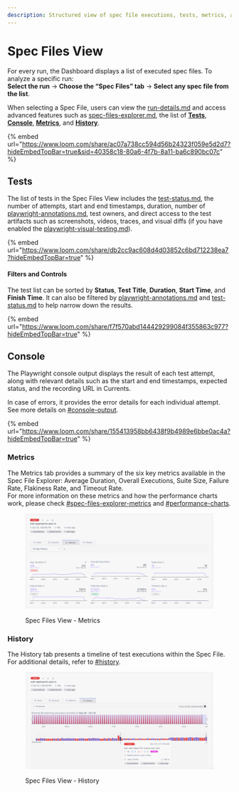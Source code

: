 ```yaml
---
description: Structured view of spec file executions, tests, metrics, and history.
---
```


# Spec Files View

For every run, the Dashboard displays a list of executed spec files. To analyze a specific run:\
**Select the run** → **Choose the “Spec Files” tab** → **Select any spec file from the list**.

When selecting a Spec File, users can view the [run-details.md](run-details.md "mention") and access advanced features such as [spec-files-explorer.md](../test-suite-performance-explorer/spec-files-explorer.md "mention"), the list of [**Tests**](spec-files-view.md#tests), [**Console**](spec-files-view.md#console), [**Metrics**](spec-files-view.md#metrics), and [**History**](spec-files-view.md#history).

{% embed url="https://www.loom.com/share/ac07a738cc594d56b24323f059e5d2d7?hideEmbedTopBar=true&sid=40358c18-80a6-4f7b-8a11-ba6c890bc07c" %}

## Tests

The list of tests in the Spec Files View includes the [test-status.md](../tests/test-status.md "mention"), the number of attempts, start and end timestamps, duration, number of [playwright-annotations.md](../../guides/playwright-annotations.md "mention"), test owners, and direct access to the test artifacts such as screenshots, videos, traces, and visual diffs (if you have enabled the [playwright-visual-testing.md](../../guides/playwright-visual-testing.md "mention")).

{% embed url="https://www.loom.com/share/db2cc9ac608d4d03852c6bd712238ea7?hideEmbedTopBar=true" %}

#### Filters and Controls

The test list can be sorted by **Status**, **Test Title**, **Duration**, **Start Time**, and **Finish Time**.  It can also be filtered by [playwright-annotations.md](../../guides/playwright-annotations.md "mention") and [test-status.md](../tests/test-status.md "mention") to help narrow down the results.

{% embed url="https://www.loom.com/share/f7f570abd144429299084f355863c977?hideEmbedTopBar=true" %}

## **Console**&#x20;

The Playwright console output displays the result of each test attempt, along with relevant details such as the start and end timestamps, expected status, and the recording URL in Currents.&#x20;

In case of errors, it provides the error details for each individual attempt. See more details on [#console-output](../tests/test-status.md#console-output "mention").

{% embed url="https://www.loom.com/share/155413958bb6438f9b4989e6bbe0ac4a?hideEmbedTopBar=true" %}

### **Metrics**

The Metrics tab provides a summary of the six key metrics available in the Spec File Explorer: Average Duration, Overall Executions, Suite Size, Failure Rate, Flakiness Rate, and Timeout Rate.\
For more information on these metrics and how the performance charts work, please check [#spec-files-explorer-metrics](../test-suite-performance-explorer/spec-files-explorer.md#spec-files-explorer-metrics "mention") and [#performance-charts](../test-suite-performance-explorer/reference.md#performance-charts "mention").

<div data-with-frame="true"><figure><img src="../../.gitbook/assets/Screenshot 2025-10-10 at 17.07.22.png" alt=""><figcaption><p>Spec Files View - Metrics</p></figcaption></figure></div>

### **History**

The History tab presents a timeline of test executions within the Spec File. For additional details, refer to [#history](../test-suite-performance-explorer/reference.md#history "mention").

<div data-with-frame="true"><figure><img src="../../.gitbook/assets/Screenshot 2025-10-10 at 17.07.45.png" alt=""><figcaption><p>Spec Files View - History</p></figcaption></figure></div>
